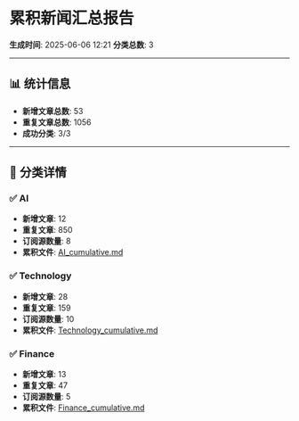 # 累积新闻汇总报告

**生成时间**: 2025-06-06 12:21
**分类总数**: 3

---

## 📊 统计信息

- **新增文章总数**: 53
- **重复文章总数**: 1056
- **成功分类**: 3/3

---

## 📂 分类详情

### ✅ AI
- **新增文章**: 12
- **重复文章**: 850
- **订阅源数量**: 8
- **累积文件**: [AI_cumulative.md](./AI_cumulative.md)

### ✅ Technology
- **新增文章**: 28
- **重复文章**: 159
- **订阅源数量**: 10
- **累积文件**: [Technology_cumulative.md](./Technology_cumulative.md)

### ✅ Finance
- **新增文章**: 13
- **重复文章**: 47
- **订阅源数量**: 5
- **累积文件**: [Finance_cumulative.md](./Finance_cumulative.md)
